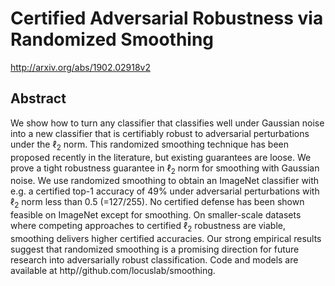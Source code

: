 # Certified Adversarial Robustness via Randomized Smoothing
http://arxiv.org/abs/1902.02918v2
## Abstract
We show how to turn any classifier that classifies well under Gaussian noise into a new classifier that is certifiably robust to adversarial perturbations under the $\ell_2$ norm. This randomized smoothing technique has been proposed recently in the literature, but existing guarantees are loose. We prove a tight robustness guarantee in $\ell_2$ norm for smoothing with Gaussian noise. We use randomized smoothing to obtain an ImageNet classifier with e.g. a certified top-1 accuracy of 49% under adversarial perturbations with $\ell_2$ norm less than 0.5 (=127/255). No certified defense has been shown feasible on ImageNet except for smoothing. On smaller-scale datasets where competing approaches to certified $\ell_2$ robustness are viable, smoothing delivers higher certified accuracies. Our strong empirical results suggest that randomized smoothing is a promising direction for future research into adversarially robust classification. Code and models are available at http//github.com/locuslab/smoothing.